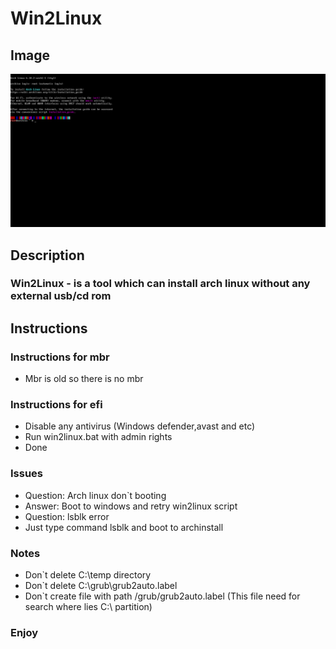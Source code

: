 # Win2Linux

## Image
![alt text](https://github.com/duckpdev/win2linux/blob/main/image.png?raw=true)

## Description 
### Win2Linux - is a tool which can install arch linux without any external usb/cd rom

## Instructions

### Instructions for mbr
- Mbr is old so there is no mbr

### Instructions for efi
- Disable any antivirus (Windows defender,avast and etc)
- Run win2linux.bat with admin rights
- Done

### Issues
- Question: Arch linux don`t booting
- Answer: Boot to windows and retry win2linux script
- Question: lsblk error
- Just type command lsblk and boot to archinstall

### Notes
- Don`t delete C:\temp directory
- Don`t delete C:\grub\grub2auto.label
- Don`t create file with path /grub/grub2auto.label (This file need for search where lies C:\ partition)

### Enjoy
